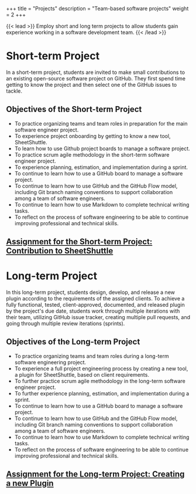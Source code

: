 +++
title = "Projects"
description = "Team-based software projects"
weight = 2
+++

{{< lead >}}
Employ short and long term projects to allow students gain experience working in a software development team.
{{< /lead >}}

# Short-term Project

In a short-term project, students are invited to make small contributions to an existing open-source software project on GitHub. They first spend time getting to know the project and then select one of the GitHub issues to tackle. 

## Objectives of the Short-term Project

- To practice organizing teams and team roles in preparation for the main software engineer project.
- To experience project onboarding by getting to know a new tool, SheetShuttle.
- To learn how to use Github project boards to manage a software project.
- To practice scrum agile methodology in the short-term software engineer project.
- To experience planning, estimation, and implementation during a sprint.
- To continue to learn how to use a GitHub board to manage a software project.
- To continue to learn how to use GitHub and the GitHub Flow model, including Git branch naming conventions to support collaboration among a team of software engineers.
- To continue to learn how to use Markdown to complete technical writing tasks.
- To reflect on the process of software engineering to be able to continue improving professional and technical skills.

## [Assignment for the Short-term Project: Contribution to SheetShuttle](https://classroom.github.com/a/PkGxfwXI)

# Long-term Project

In this long-term project, students design, develop, and release a new plugin according to the requirements of the assigned clients. To achieve a fully functional, tested, client-approved, documented, and released plugin by the project's due date, students work through multiple iterations with their team, utilizing GitHub issue tracker, creating multiple pull requests, and going through multiple review iterations (sprints).

## Objectives of the Long-term Project

- To practice organizing teams and team roles during a long-term software engineering project.
- To experience a full project engineering process by creating a new tool, a plugin for SheetShuttle, based on client requirements.
- To further practice scrum agile methodology in the long-term software engineer project.
- To further experience planning, estimation, and implementation during a sprint.
- To continue to learn how to use a GitHub board to manage a software project.
- To continue to learn how to use GitHub and the GitHub Flow model, including Git branch naming conventions to support collaboration among a team of software engineers.
- To continue to learn how to use Markdown to complete technical writing tasks.
- To reflect on the process of software engineering to be able to continue improving professional and technical skills.

## [Assignment for the Long-term Project: Creating a new Plugin](https://classroom.github.com/a/LeYRs8Sv)